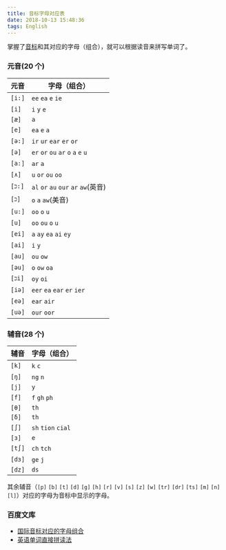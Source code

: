 ```yaml
---
title: 音标字母对应表
date: 2018-10-13 15:48:36
tags: English
---
```


掌握了[音标](https://zhuanlan.zhihu.com/p/35702220)和其对应的字母（组合），就可以根据读音来拼写单词了。

<!-- more -->

### 元音(20 个)

| 元音   | 字母（组合）                         |
| ------ | ------------------------------------ |
| `[i:]` | `ee` `ea` `e` `ie`                   |
| `[i]`  | `i` `y` `e`                          |
| `[æ]`  | `a`                                  |
| `[e]`  | `ea` `e` `a`                         |
| `[ə:]` | `ir` `ur` `ear` `er` `or`            |
| `[ə]`  | `er` `or` `ou` `ar` `o` `a` `e` `u`  |
| `[a:]` | `ar` `a`                             |
| `[۸]`  | `u` `or` `ou` `oo`                   |
| `[כ:]` | `al` `or` `au` `our` `ar` `aw`(英音) |
| `[כ]`  | `o` `a` `aw`(美音)                   |
| `[u:]` | `oo` `o` `u`                         |
| `[u]`  | `oo` `ou` `o` `u`                    |
| `[ei]` | `a` `ay` `ea` `ai` `ey`              |
| `[ai]` | `i` `y`                              |
| `[au]` | `ou` `ow`                            |
| `[əu]` | `o` `ow` `oa`                        |
| `[כi]` | `oy` `oi`                            |
| `[iə]` | `eer` `ea` `ear` `er` `ier`          |
| `[eə]` | `ear` `air`                          |
| `[uə]` | `our` `oor`                          |

### 辅音(28 个)

| 辅音   | 字母（组合）       |
| ------ | ------------------ |
| `[k]`  | `k` `c`            |
| `[ŋ]`  | `ng` `n`           |
| `[j]`  | `y`                |
| `[f]`  | `f` `gh` `ph`      |
| `[θ]`  | `th`               |
| `[δ]`  | `th`               |
| `[∫]`  | `sh` `tion` `cial` |
| `[з]`  | `e`                |
| `[t∫]` | `ch` `tch`         |
| `[dз]` | `ge` `j`           |
| `[dz]` | `ds`               |

其余辅音（`[p]` `[b]` `[t]` `[d]` `[g]` `[h]` `[r]` `[v]` `[s]` `[z]` `[w]` `[tr]` `[dr]` `[ts]` `[m]` `[n]` `[l]`）对应的字母为音标中显示的字母。

### 百度文库

- [国际音标对应的字母组合](https://wenku.baidu.com/view/debbe3eb19e8b8f67c1cb93b.html)
- [英语单词直接拼读法](https://wenku.baidu.com/view/e6b14f4d2e3f5727a5e9628d.html)
